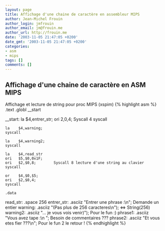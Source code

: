 ```yaml
---
layout: page
title: Affichage d'une chaine de caractère en assembleur MIPS
author: Jean-Michel Frouin
author_login: jmfrouin
author_email: jm@frouin.me
author_url: http://frouin.me
date: '2003-11-05 21:47:05 +0200'
date_gmt: '2003-11-05 21:47:05 +0200'
categories:
- asm
- mips
tags: []
comments: []
---
```

<h2>Affichage d'une chaine de caractère en ASM MIPS</h2>
<!--more-->
Affichage et lecture de string pour proc MIPS (xspim)
{% highlight asm %}
    .text
    .globl    __start

__start:  la    $4,entrer_str;
    ori   $2,$0,4;        Syscall 4
    syscall

    la    $4,warning;
    syscall

    la    $4,warning2;
    syscall

    la    $4,read_str
    ori   $5,$0,0x1F; 
    ori   $2,$0,8;        Syscall 8 lecture d'une string au clavier
    syscall

    or    $4,$0,$5;
    ori   $2,$0,4;
    syscall

    .data
read_str: .space    256
entrer_str: .asciiz   "Entrer une phrase :\n";    Demande un entier
warning:  .asciiz   "(Pas plus de 256 caracteres\n"); <=> String(256)
warning2: .asciiz   "... je vous vois venir)");   Pour le fun :)
phrase1:  .asciiz   "Vous avez tape :\n ";      Besoin de commentaires ???
phrase2:  .asciiz   "Et vous etes fier ???\n";    Pour le fun 2 le retour !
{% endhighlight %}
<!-- Matomo -->
<script type="text/javascript">
  var _paq = window._paq || [];
  /* tracker methods like "setCustomDimension" should be called before "trackPageView" */
  _paq.push(['trackPageView']);
  _paq.push(['enableLinkTracking']);
  (function() {
    var u="//stats.frouin.me/";
    _paq.push(['setTrackerUrl', u+'matomo.php']);
    _paq.push(['setSiteId', '1']);
    var d=document, g=d.createElement('script'), s=d.getElementsByTagName('script')[0];
    g.type='text/javascript'; g.async=true; g.defer=true; g.src=u+'matomo.js'; s.parentNode.insertBefore(g,s);
  })();
</script>
<!-- End Matomo Code -->
